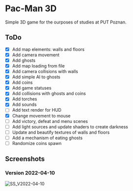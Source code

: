 Pac-Man 3D
============
Simple 3D game for the ourposes of studies at PUT Poznan.

ToDo
----------
- [X] Add map elements: walls and floors
- [X] Add camera movement
- [X] Add ghosts
- [X] Add map loading from file
- [X] Add camera collisions with walls
- [X] Add simple AI to ghosts
- [X] Add coins
- [X] Add game statuses
- [X] Add collisions with ghosts and coins
- [X] Add torches
- [X] Add sounds
- [ ] Add text render for HUD
- [X] Change movement to mouse
- [ ] Add victory, defeat and menu scenes
- [ ] Add light sources and update shaders to create darkness
- [ ] Update and beautify textures of walls and floors
- [ ] Add a mechanism of eating ghosts
- [ ] Randomize coins spawn

Screenshots
----------

### Version 2022-04-10
![SS_V2022-04-10](https://i.imgur.com/jz99ARk.jpeg)
